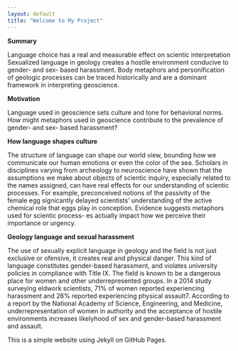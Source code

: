 ```yaml
---
layout: default
title: "Welcome to My Project"
---
```


**Summary**

Language choice has a real and measurable effect on scientic interpretation
Sexualized language in geology creates a hostile environment conducive to
gender- and sex- based harassment. Body metaphors and personification of geologic processes can be traced
historically and are a dominant framework in interpreting geoscience.

**Motivation**

Language used in geoscience sets culture and tone for behavioral norms.
How might metaphors used in geoscience contribute to the prevalence of
gender- and sex- based harassment?

**How language shapes culture**

The structure of language can shape our world view,
bounding how we communicate our human emotions or
even the color of the sea. Scholars in disciplines varying from archeology to neuroscience have shown that the assumptions we make about objects of scientic inquiry, especially related to the names assigned, can have real effects for our understanding of scientic processes. For
example, preconceived notions of the passivity of the female egg signicantly delayed scientists’ understanding
of the active chemical role that eggs play in conception. Evidence suggests metaphors used for scientic process-
es actually impact how we perceive their importance or urgency.

**Geology language and sexual harassment**

The use of sexually explicit language in geology and the field is not just exclusive or ofensive, it creates real and physical danger. This kind of language constitutes gender-based harassment, and violates university policies in compliance with Title IX. The field is known to be a dangerous place for women and other underrepresented groups. In a 2014 study surveying eldwork scientists, 71% of women reported experiencing harassment and 26% reported experiencing physical assault7. According to a report by the National Academy of Science, Engineering, and Medicine, underrepresentation of women in authority and the acceptance of hostile environments increases likelyhood of sex and gender-based harassment and assault.

This is a simple website using Jekyll on GitHub Pages.
